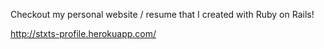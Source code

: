 Checkout my personal website / resume that I created with Ruby on Rails!

http://stxts-profile.herokuapp.com/